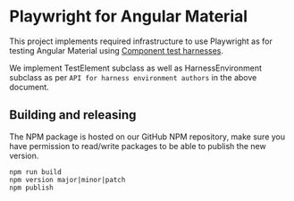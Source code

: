 # Playwright for Angular Material

This project implements required infrastructure to use Playwright
as for testing Angular Material using
[Component test harnesses](https://material.angular.io/cdk/test-harnesses/overview).

We implement TestElement subclass as well as HarnessEnvironment
subclass as per `API for harness environment authors` in the above document.

## Building and releasing

The NPM package is hosted on our GitHub NPM repository, make sure you
have permission to read/write packages to be able to publish the new
version.

```
npm run build
npm version major|minor|patch
npm publish
```